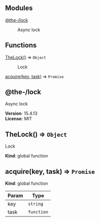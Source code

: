 <!--- Code generated by @the-/script-doc. DO NOT EDIT. -->

## Modules

<dl>
<dt><a href="#module_@the-/lock">@the-/lock</a></dt>
<dd><p>Async lock</p>
</dd>
</dl>

## Functions

<dl>
<dt><a href="#TheLock">TheLock()</a> ⇒ <code>Object</code></dt>
<dd><p>Lock</p>
</dd>
<dt><a href="#acquire">acquire(key, task)</a> ⇒ <code>Promise</code></dt>
<dd></dd>
</dl>

<a name="module_@the-/lock"></a>

## @the-/lock
Async lock

**Version**: 15.4.13  
**License**: MIT  
<a name="TheLock"></a>

## TheLock() ⇒ <code>Object</code>
Lock

**Kind**: global function  
<a name="acquire"></a>

## acquire(key, task) ⇒ <code>Promise</code>
**Kind**: global function  

| Param | Type |
| --- | --- |
| key | <code>string</code> | 
| task | <code>function</code> | 

